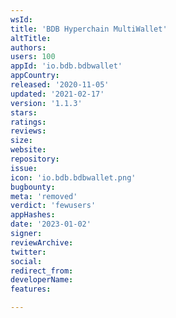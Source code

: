 ```yaml
---
wsId: 
title: 'BDB Hyperchain MultiWallet'
altTitle: 
authors: 
users: 100
appId: 'io.bdb.bdbwallet'
appCountry: 
released: '2020-11-05'
updated: '2021-02-17'
version: '1.1.3'
stars: 
ratings: 
reviews: 
size: 
website: 
repository: 
issue: 
icon: 'io.bdb.bdbwallet.png'
bugbounty: 
meta: 'removed'
verdict: 'fewusers'
appHashes: 
date: '2023-01-02'
signer: 
reviewArchive: 
twitter: 
social: 
redirect_from: 
developerName: 
features: 

---
```



